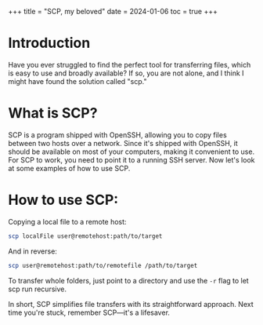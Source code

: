 +++
title = "SCP, my beloved"
date = 2024-01-06
toc = true
+++

# Introduction

Have you ever struggled to find the perfect tool for transferring files, which is easy to use and broadly available? If so, you are not alone, and I think I might have found the solution called "scp."

# What is SCP?

SCP is a program shipped with OpenSSH, allowing you to copy files between two hosts over a network. Since it's shipped with OpenSSH, it should be available on most of your computers, making it convenient to use. For SCP to work, you need to point it to a running SSH server. Now let's look at some examples of how to use SCP.

# How to use SCP:

Copying a local file to a remote host:  
```bash
scp localFile user@remotehost:path/to/target
``` 
And in reverse:  
```bash
scp user@remotehost:path/to/remotefile /path/to/target
```

To transfer whole folders, just point to a directory and use the `-r` flag to let scp run recursive.

In short, SCP simplifies file transfers with its straightforward approach. Next time you're stuck, remember SCP—it's a lifesaver.
